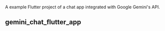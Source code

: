 A example Flutter project of a chat app integrated with Google Gemini's API.

## gemini_chat_flutter_app